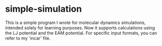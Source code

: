 # simple-simulation
This is a simple program I wrote for molecular dynamics simulations, intended solely for learning purposes.
Now it supports calculations using the LJ potential and the EAM potential. For specific input formats, you can refer to my 'incar' file.
